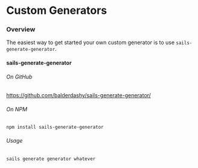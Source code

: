 # Custom Generators
### Overview

The easiest way to get started your own custom generator is to use `sails-generate-generator`.

#### sails-generate-generator

###### On GitHub
https://github.com/balderdashy/sails-generate-generator/

###### On NPM

```
npm install sails-generate-generator
```

###### Usage

```
sails generate generator whatever
```



<docmeta name="displayName" value="Custom Generators">

